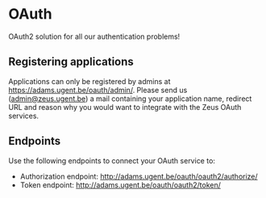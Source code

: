 # OAuth
OAuth2 solution for all our authentication problems!

## Registering applications
Applications can only be registered by admins at
https://adams.ugent.be/oauth/admin/. Please send us (admin@zeus.ugent.be)
a mail containing your application name, redirect URL and reason why you would
want to integrate with the Zeus OAuth services.

## Endpoints
Use the following endpoints to connect your OAuth service to:

* Authorization endpoint: http://adams.ugent.be/oauth/oauth2/authorize/
* Token endpoint: http://adams.ugent.be/oauth/oauth2/token/
